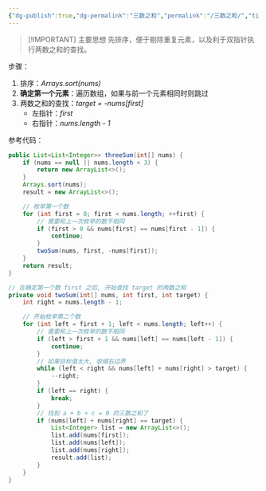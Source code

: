 ```yaml
---
{"dg-publish":true,"dg-permalink":"三数之和","permalink":"/三数之和/","title":"三数之和","tags":["数组"]}
---
```



> [!IMPORTANT] 主要思想
> 先排序，便于剔除重复元素，以及利于双指针执行两数之和的查找。

步骤：
1. 排序：*Arrays.sort(nums)*
2. **确定第一个元素**：遍历数组，如果与前一个元素相同时则跳过
3. 两数之和的查找：*target = -nums[first]*
	- 左指针：*first*
	- 右指针：*nums.length - 1*

参考代码：

```java
public List<List<Integer>> threeSum(int[] nums) {
	if (nums == null || nums.length < 3) {
		return new ArrayList<>();
	}
	Arrays.sort(nums);
	result = new ArrayList<>();

	// 枚举第一个数
	for (int first = 0; first < nums.length; ++first) {
		// 需要和上一次枚举的数不相同
		if (first > 0 && nums[first] == nums[first - 1]) { 
			continue;
		}
		twoSum(nums, first, -nums[first]);
	}
	return result;
}

// 在确定第一个数 first 之后, 开始查找 target 的两数之和
private void twoSum(int[] nums, int first, int target) {
	int right = nums.length - 1;

	// 开始枚举第二个数
	for (int left = first + 1; left < nums.length; left++) {
		// 需要和上一次枚举的数不相同
		if (left > first + 1 && nums[left] == nums[left - 1]) { 
			continue;
		}
		// 如果目标值太大, 收缩右边界
		while (left < right && nums[left] + nums[right] > target) {
			--right;
		}
		if (left == right) {
			break;
		}
		// 找到 a + b + c = 0 的三数之和了
		if (nums[left] + nums[right] == target) {
			List<Integer> list = new ArrayList<>();
			list.add(nums[first]);
			list.add(nums[left]);
			list.add(nums[right]);
			result.add(list);
		}
	}
}
```